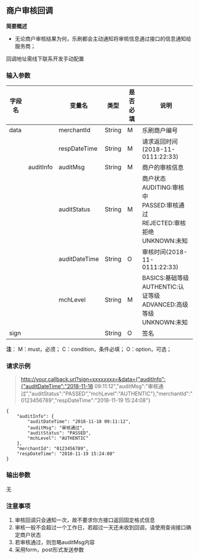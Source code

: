 ##  商户审核回调 ##
**简要概述**
- 无论商户审核结果为何，乐刷都会主动通知将审核信息通过接口的信息通知给服务商；

回调地址需线下联系开发手动配置
###  输入参数 ###
|字段名||变量名|类型|是否必填|说明|
|---|---|---|---|---|---|
|data||merchantId|String|M|乐刷商户编号|
|||respDateTime|String|M|请求返回时间(2018-11-0111:22:33)|
||auditInfo|auditMsg|String|M|商户的审核信息|
|||auditStatus|String|M|商户状态<br>AUDITING:审核中<br>PASSED:审核通过<br>REJECTED:审核拒绝<br>UNKNOWN:未知|
|||auditDateTime|String|O|审核时间(2018-11-0111:22:33)|
|||mchLevel|String|M|BASICS:基础等级<br>AUTHENTIC:认证等级<br>ADVANCED:高级等级<br>UNKNOWN:未知|
|sign|||String|O|签名|

**注**：
M：must，必须；
C：condition，条件必填；
O：option，可选；

###  请求示例 ###
>http://your.callback.url?sign=xxxxxxxx=&data={"auditInfo":{"auditDateTime":"2018-11-18 09:11:12","auditMsg":"审核通过","auditStatus":"PASSED","mchLevel":"AUTHENTIC"},"merchantId":"0123456789","respDateTime":"2018-11-19 15:24:08"}

```
{
    "auditInfo": {
        "auditDateTime": "2018-11-18 09:11:12",
        "auditMsg": "审核通过",
        "auditStatus": "PASSED",
        "mchLevel": "AUTHENTIC"
    },
    "merchantId": "0123456789",
    "respDateTime": "2018-11-19 15:24:08"
}
```

### 输出参数 ###
无

### 注意事项 ###
1. 审核回调只会通知一次，故不要求你方接口返回固定格式信息
2. 审核一般不会超过一个工作日，若超过一天还未收到回调，请使用查询接口确定商户状态
3. 若审核通过，则忽略auditMsg内容
4. 采用form，post形式发送参数
